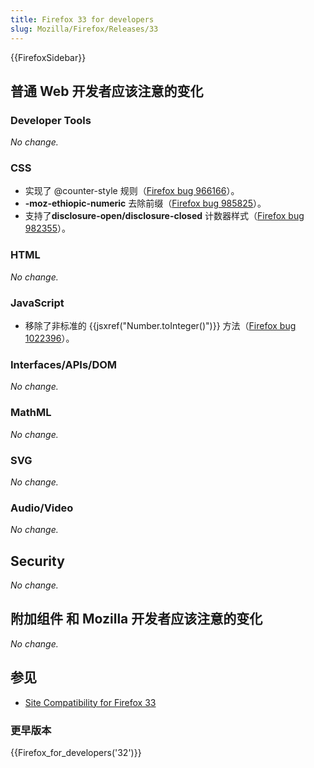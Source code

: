 ```yaml
---
title: Firefox 33 for developers
slug: Mozilla/Firefox/Releases/33
---
```


{{FirefoxSidebar}}

## 普通 Web 开发者应该注意的变化

### Developer Tools

_No change._

### CSS

- 实现了 @counter-style 规则（[Firefox bug 966166](https://bugzil.la/966166)）。
- **-moz-ethiopic-numeric** 去除前缀（[Firefox bug 985825](https://bugzil.la/985825)）。
- 支持了**disclosure-open/disclosure-closed** 计数器样式（[Firefox bug 982355](https://bugzil.la/982355)）。

### HTML

_No change._

### JavaScript

- 移除了非标准的 {{jsxref("Number.toInteger()")}} 方法（[Firefox bug 1022396](https://bugzil.la/1022396)）。

### Interfaces/APIs/DOM

_No change._

### MathML

_No change._

### SVG

_No change._

### Audio/Video

_No change._

## Security

_No change._

## 附加组件 和 Mozilla 开发者应该注意的变化

_No change._

## 参见

- [Site Compatibility for Firefox 33](/zh-CN/docs/Mozilla/Firefox/Releases/33/Site_Compatibility)

### 更早版本

{{Firefox_for_developers('32')}}
